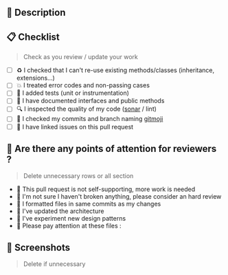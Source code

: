 ## 📝 Description


## 📋 Checklist
> Check as you review / update your work

- [ ] ♻️ I checked that I can't re-use existing methods/classes (inheritance, extensions...)
- [ ] 💥 I treated error codes and non-passing cases
- [ ] 🧪 I added tests (unit or instrumentation)
- [ ] 📓 I have documented interfaces and public methods
- [ ] 🔍️ I inspected the quality of my code ([sonar](https://sonarcloud.io/project/overview?id=boitakub_Bogadex) / lint)
- [ ] 🌳 I checked my commits and branch naming [gitmoji](https://gitmoji.dev/)
- [ ] 💬 I have linked issues on this pull request

## 🔎 Are there any points of attention for reviewers ?
> Delete unnecessary rows or all section

- 🧩 This pull request is not self-supporting, more work is needed
- 🥴 I'm not sure I haven't broken anything, please consider an hard review
- 🙏 I formatted files in same commits as my changes
- 📐 I've updated the architecture
- 🧬 I've experiment new design patterns
- 🔎 Please pay attention at these files :
<filename>
<filename>
<filename>

## 📸 Screenshots
> Delete if unnecessary
